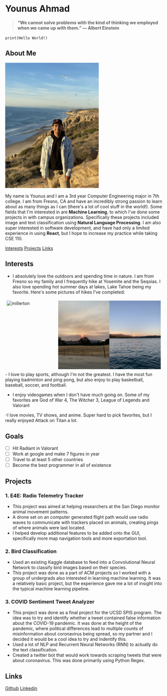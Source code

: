 # Younus Ahmad
>**“We cannot solve problems with the kind of thinking we employed when we came up with them.” — Albert Einstein**

`print(Hello World!)`
## About Me

<img src="Screenshots/self-image.png" alt="self" width="300">

My name is Younus and I am a 3rd year Computer Engineering major in 7th college. I am from Fresno, CA and have an incredibly strong passion to learn about as many things as I can (there's a lot of cool stuff in the world!). Some fields that I'm interested in are **Machine Learning**, to which I've done some projects in with campus organizations. Specifically these projects included image and text classification using **Natural Language Processing**. I am also super interested in software development, and have had only a limited experience in using **React**, but I hope to increase my practice while taking CSE 110.

[Interests](#interests) [Projects](#projects) [Links](#links)

## Interests
- I absolutely love the outdoors and spending time in nature. I am from Fresno so my family and I frequently hike at Yosemite and the Seqoias. I also love spending hot summer days at lakes, Lake Tahoe being my favorite. Here's some pictures of hikes I've completed: 

<style>
    .column {
        float: left;
        width: 40%
    }
    .row {
        display: flex;
        padding: 5px;
    }

</style>
<div class="row">
    <div class="column">
        <img src="Screenshots/millerton.jpg" alt="millerton" width="200">
    </div>
    <div class="column">
        <img src="Screenshots/millerton2.jpg" alt="millerton2" width="200">
    </div>
    <div class="column">
        <img src="Screenshots/shaver.jpg" alt="shaver" width="200">
    </div>
</div>
- I love to play sports, although I'm not the greatest. I have the most fun playing badminton and ping pong, but also enjoy to play basketball, baseball, soccer, and football.

- I enjoy videogames when I don't have much going on. Some of my favorites are God of War 4, The Witcher 3, League of Legends and Valorant

-I love movies, TV shows, and anime. Super hard to pick favorites, but I really enjoyed Attack on Titan a lot.

## Goals
- [ ] Hit Radiant in Valorant
- [ ] Work at google and make 7 figures in year
- [ ] Travel to at least 5 other countries
- [ ] Become the best programmer in all of existence

## Projects

### 1. E4E: Radio Telemetry Tracker
- This project was aimed at helping researchers at the San Diego monitor animal movement patterns.
- A drone set on an computer generated flight path would use radio waves to communicate with trackers placed on animals, creating pings of where animals were last located. 
- I helped develop additional features to be added onto the GUI, specifically more map navigation tools and more exportation tool.
### 2. Bird Classification
- Used an existing Kaggle database to feed into a Convolutional Neural Network to classify bird images based on their species.
- This project was done as a part of ACM projects so I worked with a group of undergrads also interested in learning machine learning. It was a relatively basic project, but the experience gave me a lot of insight into the typical machine learning pipeline.
### 3. COVID Sentiment Tweet Analyzer
- This project was done as a final project for the UCSD SPIS program. The idea was to try and identify whether a tweet contained false information about the COVID-19 pandemic. It was done at the height of the pandemic, where political differences lead to multiple counts of misinformation about coronavirus being spread, so my partner and I decided it would be a cool idea to try and indentify this.
- Used a lot of NLP and Recurrent Neural Networks (RNN) to actually do the text classification.
- Created a twitter bot that would work towards scraping tweets that were about coronavirus. This was done primarily using Python Regex.

## Links
[Github](https://github.com/yahmad3495)
[Linkedin](https://www.linkedin.com/in/younus-ahmad-64a1521b2/)

